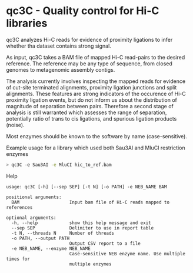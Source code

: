 # qc3C - Quality control for Hi-C libraries

qc3C analyzes Hi-C reads for evidence of proximity ligations to infer whether tha dataset contains strong signal.

As input, qc3C takes a BAM file of mapped Hi-C read-pairs to the desired reference. The reference may be any type of sequence, from closed genomes to metagenomic assembly contigs.

The analysis currently involves inspecting the mapped reads for evidence of cut-site terminated alignments, proximity ligation junctions and split alignments. These features are strong indicators of the occurence of Hi-C proximity ligation events, but do not inform us about the distribution of magnitude of separation between pairs. Therefore a second stage of analysis is still warranted which assesses the range of separation, potentially ratio of trans to cis ligations, and spurious ligation products (noise).

Most enzymes should be known to the software by name (case-sensitive).

Example usage for a library which used both Sau3AI and MluCI restriction enzymes
```bash
> qc3C -e Sau3AI -e MluCI hic_to_ref.bam
```

Help
```
usage: qc3C [-h] [--sep SEP] [-t N] [-o PATH] -e NEB_NAME BAM

positional arguments:
  BAM                   Input bam file of Hi-C reads mapped to references

optional arguments:
  -h, --help            show this help message and exit
  --sep SEP             Delimiter to use in report table
  -t N, --threads N     Number of threads
  -o PATH, --output PATH
                        Output CSV report to a file
  -e NEB_NAME, --enzyme NEB_NAME
                        Case-sensitive NEB enzyme name. Use multiple times for
                        multiple enzymes
```
